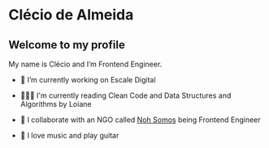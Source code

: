 # Clécio de Almeida
## Welcome to my profile

My name is Clécio and I’m Frontend Engineer.

* 🔭 I’m currently working on Escale Digital

* 👨🏽‍💻 I'm currently reading Clean Code and Data Structures and Algorithms by Loiane

* 👯 I collaborate with an NGO called [Noh Somos](https://www.nohssomos.com.br) being Frontend Engineer

* 🎸 I love music and play guitar

